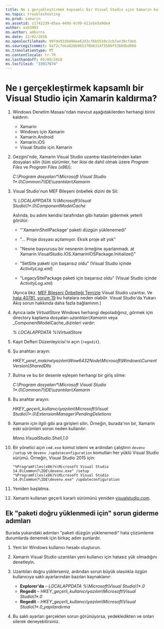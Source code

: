```yaml
---
title: Ne ı gerçekleştirmek kapsamlı bir Visual Studio için Xamarin kaldırma?
ms.topic: troubleshooting
ms.prod: xamarin
ms.assetid: c1742239-05ea-449d-9c99-611e5e5a90e4
author: asb3993
ms.author: amburns
ms.date: 12/02/2016
ms.openlocfilehash: 99fde9330498ee62d3cf6b5910c2cbfae39cfdeb
ms.sourcegitcommit: 0a72c7dea020b965378b6314f558bf5360dbd066
ms.translationtype: MT
ms.contentlocale: tr-TR
ms.lasthandoff: 05/09/2018
ms.locfileid: "33917674"
---
```

# <a name="how-do-i-perform-a-thorough-uninstall-for-xamarin-for-visual-studio"></a>Ne ı gerçekleştirmek kapsamlı bir Visual Studio için Xamarin kaldırma?


1.  Windows Denetim Masası'ndan mevcut aşağıdakilerden herhangi birini kaldırın:

    -   Xamarin
    -   Windows için Xamarin
    -   Xamarin.Android
    -   Xamarin.iOS
    -   Visual Studio için Xamarin

2.  Gezgini'nde, Xamarin Visual Studio uzantısı klasörlerinden kalan dosyaları silin (tüm sürümler, her ikisi de dahil olmak üzere _Program Files_ ve _Program Files (x86)_):

    _C:\\Program dosyaları\*\\Microsoft Visual Studio 1\*.0\\Common7\\IDE\\uzantıları\\Xamarin_

3.  Visual Studio'nun MEF Bileşeni önbellek dizini de Sil:

    _% LOCALAPPDATA %\\Microsoft\\Visual Studio\\1\*.0\\ComponentModelCache_

    Aslında, bu adımı kendisi tarafından gibi hataları gidermek yeterli görülür:

    -   "'XamarinShellPackage' paketi düzgün yüklenemedi"

    -   "... Proje dosyası açılamıyor. Eksik proje alt yok"

    -   "Nesne başvurusu bir nesnenin örneğine ayarlanmadı.  at Xamarin.VisualStudio.IOS.XamarinIOSPackage.Initialize()"

    -   "SetSite paketi için başarısız oldu" (Visual Studio içinde _ActivityLog.xml_)

    -   "LegacySitePackage paketi için başarısız oldu" (Visual Studio içinde _ActivityLog.xml_)

    (Ayrıca bkz. [MEF Bileşeni Önbelleği Temizle](https://visualstudiogallery.msdn.microsoft.com/22b94661-70c7-4a93-9ca3-8b6dd45f47cd) Visual Studio uzantısı.  Ve [hata 40781, yorum 19](https://bugzilla.xamarin.com/show_bug.cgi?id=40781#c19) bu hatalara neden olabilir. Visual Studio'da Yukarı Akış sorun hakkında daha fazla bağlamının.)

4.  Ayrıca iade _VirtualStore_ Windows herhangi depoladığınız, görmek için directory kaplama dosyaları _uzantıları\\Xamarin_ veya _ComponentModelCache_dizinleri vardır:

    _% LOCALAPPDATA %\\VirtualStore_

5.  Kayıt Defteri Düzenleyicisi'ni açın (`regedit`).

6.  Şu anahtarı arayın:

    _HKEY\_yerel\_makine\\yazılım\\Wow6432Node\\Microsoft\\Windows\\CurrentVersion\\SharedDlls_

7.  Bulma ve bu bir desenle eşleşen herhangi bir giriş silme:

    _C:\\Program dosyaları\*\\Microsoft Visual Studio 1\*.0\\Common7\\IDE\\uzantıları\\Xamarin_

8.  Bu anahtar arayın:

    _HKEY\_geçerli\_kullanıcı\\yazılım\\Microsoft\\Visual Studio\\1\*.0\\ExtensionManager\\PendingDeletions_

9.  Xamarin için ilgili gibi ara girişleri silin.  Örneğin, burada'nın bir, Xamarin eski sürümleri sorun neden kullanılır:

    _Mono.VisualStudio.Shell,1.0_

10. Bir yönetici açın `cmd.exe` komut istemi ve ardından çalıştırın `devenv /setup` ve `devenv /updateconfiguration` komutları her yüklü Visual Studio sürümü.  Örneğin, Visual Studio 2015 için:

    ```
    "%ProgramFiles(x86)%\Microsoft Visual Studio 14.0\Common7\IDE\devenv.exe" /setup
    "%ProgramFiles(x86)%\Microsoft Visual Studio 14.0\Common7\IDE\devenv.exe" /updateconfiguration
    ```

11. Yeniden başlatma.

12. Xamarin kullanan geçerli kararlı sürümünü yeniden [visualstudio.com](https://visualstudio.com/xamarin/).

## <a name="additional-troubleshooting-steps-for-package-did-not-load-correctly"></a>Ek "paketi doğru yüklenmedi için" sorun giderme adımları

Burada yukarıdaki adımları "paketi düzgün yüklenemedi" hata çözümleme durumlarda denemek için birkaç adım şunlardır.

1.  Yeni bir Windows kullanıcı hesabı oluşturun.

2.  Xamarin Visual Studio uzantıları yeni kullanıcı için hatasız yük olmadığını denetleyin.

3.  Uzantıları doğru yüklerseniz, ardından sorun büyük olasılıkla özgün kullanıcıya saklı ayarlarından bazıları kaynaklanır:

    -   **Explorer'da** – _LOCALAPPDATA %\\Microsoft\\Visual Studio\\1\*.0_
    -   **Regedit** – _HKEY\_geçerli\_kullanıcı\\yazılım\\Microsoft\\Visual Studio\\1\*.0_
    -   **Regedit** – _HKEY\_geçerli\_kullanıcı\\yazılım\\Microsoft\\Visual Studio\\1\*.0\_yapılandırma_

4.  Bu saklı ayarları gerçekten sorun görünüyorsa, yedekledikten ve onları silerek deneyebilirsiniz.
